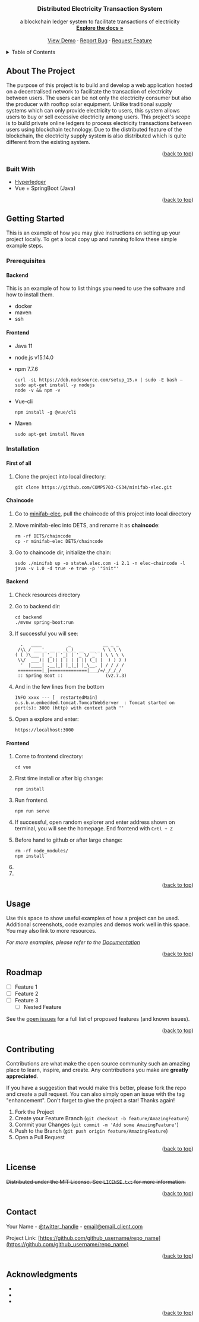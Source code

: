 <!-- PROJECT LOGO -->
<br />

<h3 align="center">Distributed Electricity Transaction System</h3>

  <p align="center">
    a blockchain ledger system to facilitate transactions of electricity
    <br />
    <a href="https://github.com/COMP5703-CS34/DETS"><strong>Explore the docs »</strong></a>
    <br />
    <br />
    <a href="https://github.com/COMP5703-CS34/DETS">View Demo</a>
    ·
    <a href="https://github.com/COMP5703-CS34/DETS/issues">Report Bug</a>
    ·
    <a href="https://github.com/COMP5703-CS34/DETS/issues">Request Feature</a>
  </p>

</div>



<!-- TABLE OF CONTENTS -->

<details>
  <summary>Table of Contents</summary>
  <ol>
    <li>
      <a href="#about-the-project">About The Project</a>
      <ul>
        <li><a href="#built-with">Built With</a></li>
      </ul>
    </li>
    <li>
      <a href="#getting-started">Getting Started</a>
      <ul>
        <li><a href="#prerequisites">Prerequisites</a></li>
        <li><a href="#installation">Installation</a></li>
      </ul>
    </li>
    <li><a href="#usage">Usage</a></li>
    <li><a href="#roadmap">Roadmap</a></li>
    <li><a href="#contributing">Contributing</a></li>
    <li><a href="#license">License</a></li>
    <li><a href="#contact">Contact</a></li>
    <li><a href="#acknowledgments">Acknowledgments</a></li>
  </ol>
</details>

<!-- ABOUT THE PROJECT -->
## About The Project

The purpose of this project is to build and develop a web application hosted on a decentralised network to facilitate the transaction of electricity between users. The users can be not only the electricity consumer but also the producer with rooftop solar equipment. Unlike traditional supply systems which can only provide electricity to users, this system allows users to buy or sell excessive electricity among users. This project's scope is to build private online ledgers to process electricity transactions between users using blockchain technology. Due to the distributed feature of the blockchain, the electricity supply system is also distributed which is quite different from the existing system. 

<p align="right">(<a href="#readme-top">back to top</a>)</p>



### Built With

* [Hyperledger](https://github.com/hyperledger)
* Vue + SpringBoot (Java)

<p align="right">(<a href="#readme-top">back to top</a>)</p>



<!-- GETTING STARTED -->
## Getting Started

This is an example of how you may give instructions on setting up your project locally.
To get a local copy up and running follow these simple example steps.

### Prerequisites

#### Backend

This is an example of how to list things you need to use the software and how to install them.

- docker
- maven
- ssh

#### Frontend

- Java 11

- node.js v15.14.0

- npm 7.7.6

  ```
  curl -sL https://deb.nodesource.com/setup_15.x | sudo -E bash –
  sudo apt-get install -y nodejs
  node -v && npm -v
  ```

- Vue-cli

  ```
  npm install -g @vue/cli
  ```

- Maven

  ```
  sudo apt-get install Maven
  ```

### Installation

#### First of all

1. Clone the project into local directory:

   ```
   git clone https://github.com/COMP5703-CS34/minifab-elec.git
   ```

#### Chaincode

1. Go to [minifab-elec](https://github.com/COMP5703-CS34/minifab-elec), pull the chaincode of this project into local directory

2. Move minifab-elec into DETS, and rename it as **chaincode**:

   ```
   rm -rf DETS/chaincode
   cp -r minifab-elec DETS/chaincode
   ```

3. Go to chaincode dir, initialize the chain:

   ```
   sudo ./minifab up -o stateA.elec.com -i 2.1 -n elec-chaincode -l java -v 1.0 -d true -e true -p '"init"'
   ```

#### Backend

1. Check resources directory

2. Go to backend dir:

   ```
   cd backend
   ./mvnw spring-boot:run
   ```

3. If successful you will see:

   ```
     .   ____          _            __ _ _
    /\\ / ___'_ __ _ _(_)_ __  __ _ \ \ \ \
   ( ( )\___ | '_ | '_| | '_ \/ _` | \ \ \ \
    \\/  ___)| |_)| | | | | || (_| |  ) ) ) )
     '  |____| .__|_| |_|_| |_\__, | / / / /
    =========|_|==============|___/=/_/_/_/
    :: Spring Boot ::                (v2.7.3)
   ```

4. And in the few lines from the bottom

   ```
   INFO xxxx --- [  restartedMain] o.s.b.w.embedded.tomcat.TomcatWebServer  : Tomcat started on port(s): 3000 (http) with context path ''
   ```

5. Open a explore and enter:

   ```
   https://localhost:3000
   ```

#### Frontend

1. Come to frontend directory:

   ```
   cd vue
   ```

2. First time install or after big change:

   ```
   npm install
   ```

3. Run frontend. 

   ```
   npm run serve
   ```

4. If successful, open random explorer and enter address shown on terminal, you will see the homepage. End frontend with `Crtl + Z`

5. Before hand to github or after large change:

   ```
   rm -rf node_modules/
   npm install
   ```

6. 

7. 

   

<p align="right">(<a href="#readme-top">back to top</a>)</p>



<!-- USAGE EXAMPLES -->
## Usage

Use this space to show useful examples of how a project can be used. Additional screenshots, code examples and demos work well in this space. You may also link to more resources.

_For more examples, please refer to the [Documentation](https://example.com)_

<p align="right">(<a href="#readme-top">back to top</a>)</p>



<!-- ROADMAP -->
## Roadmap

- [ ] Feature 1
- [ ] Feature 2
- [ ] Feature 3
    - [ ] Nested Feature

See the [open issues](https://github.com/github_username/repo_name/issues) for a full list of proposed features (and known issues).

<p align="right">(<a href="#readme-top">back to top</a>)</p>



<!-- CONTRIBUTING -->
## Contributing

Contributions are what make the open source community such an amazing place to learn, inspire, and create. Any contributions you make are **greatly appreciated**.

If you have a suggestion that would make this better, please fork the repo and create a pull request. You can also simply open an issue with the tag "enhancement".
Don't forget to give the project a star! Thanks again!

1. Fork the Project
2. Create your Feature Branch (`git checkout -b feature/AmazingFeature`)
3. Commit your Changes (`git commit -m 'Add some AmazingFeature'`)
4. Push to the Branch (`git push origin feature/AmazingFeature`)
5. Open a Pull Request

<p align="right">(<a href="#readme-top">back to top</a>)</p>



<!-- LICENSE -->

## License

~~Distributed under the MIT License. See `LICENSE.txt` for more information.~~

<p align="right">(<a href="#readme-top">back to top</a>)</p>



<!-- CONTACT -->
## Contact

Your Name - [@twitter_handle](https://twitter.com/twitter_handle) - email@email_client.com

Project Link: [https://github.com/github_username/repo_name](https://github.com/github_username/repo_name)

<p align="right">(<a href="#readme-top">back to top</a>)</p>



<!-- ACKNOWLEDGMENTS -->
## Acknowledgments

* []()
* []()
* []()

<p align="right">(<a href="#readme-top">back to top</a>)</p>



<!-- MARKDOWN LINKS & IMAGES -->
<!-- https://www.markdownguide.org/basic-syntax/#reference-style-links -->

